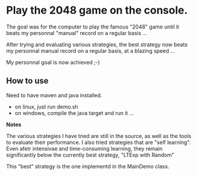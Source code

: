 # Play the 2048 game on the console.

The goal was for the computer to play the famous "2048" game until it beats 
my personnal "manual" record on a regular basis ...

After trying and evaluating various strategies, the best strategy now beats my 
personnal manual record on a regular basis, at a blazing speed ...

My personnal goal is now achieved ;-)

## How to use

Need to have maven and java installed.

* on linux, just run demo.sh
* on windows, compile the java target and run it ...

**Notes**

The various strategies I have tried are still in the source, as well as the tools 
to evaluate their performance.
I also tried strategies that are "self learning". Even afetr intensivae and 
time-consuming learning,  they remain significantly below the currently 
best strategy, "LTExp with Random"

This "best" strategy is the one implementd in the MainDemo class.

